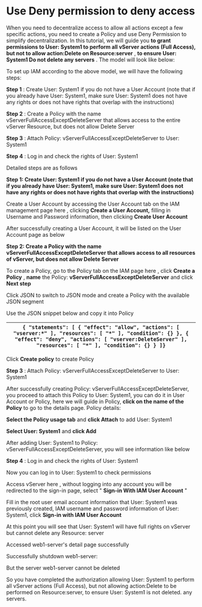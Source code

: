 # Use Deny permission to deny access

When you need to decentralize access to allow all actions except a few specific actions, you need to create a Policy and use Deny Permission to simplify decentralization. In this tutorial, we will guide you **to grant permissions to User: System1 to perform all vServer actions (Full Access), but not to allow action:Delete on Resource:server** , **to ensure User: System1 Do not delete any servers** . The model will look like below:

To set up IAM according to the above model, we will have the following steps:

**Step 1** : Create User: System1 if you do not have a User Account (note that if you already have User: System1, make sure User: System1 does not have any rights or does not have rights that overlap with the instructions)

**Step 2** : Create a Policy with the name vServerFullAccessExceptDeleteServer that allows access to the entire vServer Resource, but does not allow Delete Server

**Step 3** : Attach Policy: vServerFullAccessExceptDeleteServer to User: System1

**Step 4** : Log in and check the rights of User: System1

Detailed steps are as follows

**Step 1: Create User: System1 if you do not have a User Account (note that if you already have User: System1, make sure User: System1 does not have any rights or does not have rights that overlap with the instructions)**

Create a User Account by accessing the User Account tab on the IAM management page here [,](https://hcm-3.console.vngcloud.vn/iam/user-accounts) clicking **Create a User Account,** filling in Username and Password information, then clicking **Create User Account**

After successfully creating a User Account, it will be listed on the User Account page as below

**Step 2: Create a Policy with the name vServerFullAccessExceptDeleteServer that allows access to all resources of vServer, but does not allow Delete Server**

To create a Policy, go to the Policy tab on the IAM page here [,](https://hcm-3.console.vngcloud.vn/iam/policies) click **Create a Policy** , **name** the Policy: **vServerFullAccessExceptDeleteServer** and click **Next step**

Click JSON to switch to JSON mode and create a Policy with the available JSON segment

Use the JSON snippet below and copy it into Policy

| `{ "statements": [ { "effect": "allow", "actions": [ "vserver:*" ], "resources": [ "*" ], "condition": {} }, { "effect": "deny", "actions": [ "vserver:DeleteServer" ], "resources": [ "*" ], "condition": {} } ]}` |
| ------------------------------------------------------------------------------------------------------------------------------------------------------------------------------------------------------------------- |

Click **Create policy** to create Policy

**Step 3** : Attach Policy: vServerFullAccessExceptDeleteServer to User: System1

After successfully creating Policy: vServerFullAccessExceptDeleteServer, you proceed to attach this Policy to User: System1, you can do it in User Account or Policy, here we will guide in Policy, **click on the name of the Policy** to go to the details page. Policy details:

**Select the Policy usage tab** and **click Attach** to add User: System1

**Select User: System1** and **click Add**

After adding User: System1 to Policy: vServerFullAccessExceptDeleteServer, you will see information like below

**Step 4** : Log in and check the rights of User: System1

Now you can log in to User: System1 to check permissions

Access vServer here [,](https://hcm-3.console.vngcloud.vn/vserver/v-server/cloud-server) without logging into any account you will be redirected to the sign-in page, select " **Sign-in With IAM User Account** "

Fill in the root user email account information that User: System1 was previously created, IAM username and password information of User: System1, click **Sign-in with IAM User Account**

At this point you will see that User: System1 will have full rights on vServer but cannot delete any Resource: server

Accessed web1-server's detail page successfully

Successfully shutdown web1-server:

But the server web1-server cannot be deleted

So you have completed the authorization allowing User: System1 to perform all vServer actions (Full Access), but not allowing action:Delete to be performed on Resource:server, to ensure User: System1 is not deleted. any servers.
